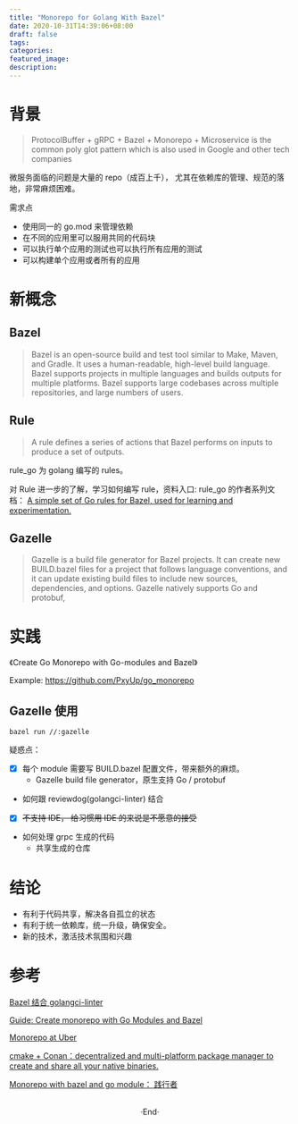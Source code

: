 ```yaml
---
title: "Monorepo for Golang With Bazel"
date: 2020-10-31T14:39:06+08:00
draft: false
tags: 
categories: 
featured_image: 
description: 
---
```


# 背景

> ProtocolBuffer + gRPC + Bazel + Monorepo + Microservice is the common poly glot pattern which is also used in Google and other tech companies

微服务面临的问题是大量的 repo（成百上千）， 尤其在依赖库的管理、规范的落地，非常麻烦困难。

需求点
- 使用同一的 go.mod 来管理依赖
- 在不同的应用里可以服用共同的代码块
- 可以执行单个应用的测试也可以执行所有应用的测试
- 可以构建单个应用或者所有的应用

# 新概念

## Bazel
> Bazel is an open-source build and test tool similar to Make, Maven, and Gradle. It uses a human-readable, high-level build language. Bazel supports projects in multiple languages and builds outputs for multiple platforms. Bazel supports large codebases across multiple repositories, and large numbers of users.

## Rule 
>A rule defines a series of actions that Bazel performs on inputs to produce a set of outputs.

rule_go 为 golang 编写的 rules。

对 Rule 进一步的了解，学习如何编写 rule，资料入口: rule_go 的作者系列文档： [A simple set of Go rules for Bazel, used for learning and experimentation.](https://github.com/jayconrod/rules_go_simple)

## Gazelle 
> Gazelle is a build file generator for Bazel projects. It can create new BUILD.bazel files for a project that follows language conventions, and it can update existing build files to include new sources, dependencies, and options. Gazelle natively supports Go and protobuf, 

# 实践 
《Create Go Monorepo with Go-modules and Bazel》

Example: https://github.com/PxyUp/go_monorepo 

## Gazelle 使用
```
bazel run //:gazelle
```

疑惑点：

- [x] 每个 module 需要写 BUILD.bazel 配置文件，带来额外的麻烦。
    - Gazelle build file generator，原生支持 Go / protobuf
- 如何跟 reviewdog(golangci-linter) 结合
- [x] ~~不支持 IDE， 给习惯用 IDE 的来说是不愿意的接受~~
- 如何处理 grpc 生成的代码
    - 共享生成的仓库

# 结论
- 有利于代码共享，解决各自孤立的状态
- 有利于统一依赖库，统一升级，确保安全。
- 新的技术，激活技术氛围和兴趣

# 参考
[Bazel 结合 golangci-linter](https://github.com/atlassian/bazel-tools)

[Guide: Create monorepo with Go Modules and Bazel](https://www.reddit.com/r/golang/comments/dfod3o/guide_create_monorepo_with_go_modules_and_bazel/) 

[Monorepo at Uber](https://www.reddit.com/r/golang/comments/gjo2ei/building_ubers_go_monorepo_with_bazel/)

[cmake + Conan：decentralized and multi-platform package manager to create and share all your native binaries.](https://conan.io/)

[Monorepo with bazel and go module： 践行者](https://hardyantz.medium.com/)

<br>

<center>  ·End·  </center>
